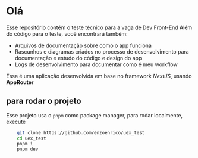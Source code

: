 # Olá

Esse repositório contém o teste técnico para a vaga de Dev Front-End
Além do código para o teste, você encontrará também:

- Arquivos de documentação sobre como o app funciona
- Rascunhos e diagramas criados no processo de desenvolvimento para documentação e estudo do código e design do app
- Logs de desenvolvimento para documentar como é meu workflow

Essa é uma aplicação desenvolvida em base no framework *NextJS*, usando **AppRouter**

## para rodar o projeto

Esse projeto usa o `pnpm` como package manager, para rodar localmente, execute

```bash
	git clone https://github.com/enzoenrico/uex_test
	cd uex_test
	pnpm i
	pnpm dev
```
